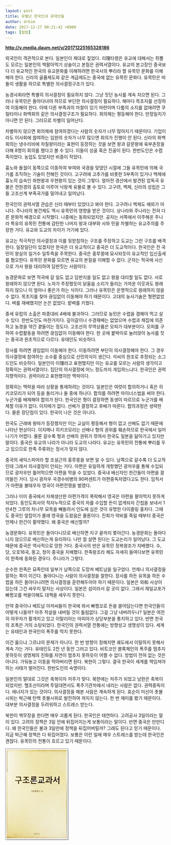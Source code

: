 ```yaml
---
layout: post
title: 유별난 한국인과 유태인들
author: drkim
date: 2017-12-27 00:21:42 +0900
tags: [컬럼]
---
```

  


 **http://v.media.daum.net/v/20171225165328186**

  


외국인이 객관적으로 본다. 일본인이 제대로 짚었다. 리理타령은 유교에 대해서는 쥐뿔도 모르는 일본인의 책팔아먹기 상술이고 본질은 권력서열이다. 유교의 본고장인 중국보다 더 유교적인 한국의 유교문화를 이해하려면 한국사의 뿌리라 할 유목민 문화를 이해해야 한다. 신라의 골품제도와 같은 계급제도는 중국에 없는 유목민 문화다. 유목민은 떠돌이 생활을 하므로 특별한 의사결정구조가 있다.

  


농경사회라면 특별히 의사결정이 필요하지 않다. 그냥 짓던 농사를 계속 지으면 된다. 그러나 유목민은 돌아다녀야 하므로 부단한 의사결정이 필요하다. 해마다 목초지를 선정하여 이동해야 한다. 이때 다른 부족과의 마찰이 있기 마련이며 다툼의 소지를 없애려면 쿠릴타이나 화백회의 같은 의사결정구조가 필요하다. 회의체는 평등해야 한다. 만장일치가 아니면 안 된다. 그러므로 차별이 일어난다.

  


차별하지 않으면 회의체에 참여하겠다는 사람의 숫자가 너무 많아지기 때문이다. 기업이라도 이사회에 참여하는 임원의 숫자가 너무 많으면 회의가 진행이 안 된다. 신라의 화백회의는 냉수리비에 차칠왕이라는 표현이 등장하는 것을 보면 왕과 갈문왕에 육부촌장을 더해 8명이 회의를 했다고 볼 수 있다. 이들이 성골 혹은 진골이 된다. 한반도인은 수렵족이었다. 농업도 있었지만 비중이 작았다. 

  


흉노와 돌궐이 동쪽으로 이동하여 부여와 국경을 맞댔던 시절에 그들 유목민에 의해 국가를 조직하는 기술이 전해진 것이다. 고구려에 고추가를 비롯한 5부족이 있거나 백제에 흉노의 습속인 좌현왕과 우현왕이 있는 것이 그렇다. 얼마전 경산에서 발견된 압독국 유물은 전한경의 출토로 미루어 낙랑계 유물로 볼 수 있다. 고구려, 백제, 신라의 성립은 그들 고조선계 부족국가를 밀어내고 일어났다.

  


한국인의 권력서열 관습은 신라 때부터 있었다고 봐야 한다. 고구려나 백제도 예외가 아니다. 주나라의 봉건제도 역시 유목민의 영향을 받은 것이다. 상나라와 주나라는 전혀 다른 문화적 배경으로 시작했다. 나중에는 동화되었지만. 공자는 서쪽에서 이주해온 주나라 특유의 유목민 전통에 감탄한 나머지 왕과 대부와 사와 민을 차별하는 유교주의를 주장한 거다. 유교와 도교의 차이가 거기에 있다.

  


유교는 적극적인 의사결정과 이를 뒷받침하는 구조를 주장하고 도교는 그런 구조를 배격한다. 일장일단이 있겠지만 한국은 더 유교적이고 중국은 더 도교적이다. 한국인은 전 국민이 왕실의 일거수 일투족을 주목한다. 중국은 홍루몽에 묘사되듯이 유교적인 입신출세를 혐오한다. 유목민 문화를 모르면 유교의 본질을 이해할 수 없다. 군자는 적국에 사신으로 가서 왕을 대리하여 담판짓는 사람이다.

  


농경문화로 보면 적국에 갈 일도 없고 담판지을 일도 없고 왕을 대리할 일도 없다. 서로 왕래하지 않으면 된다. 노자가 주장했듯이 닭울음 소리가 들리는 가까운 이웃과도 왕래하지 않으니 이 얼마나 좋은가 하는 식이다. 그러나 유목민은 운명적으로 왕래하지 않을 수 없다. 목초지를 찾아 끊임없이 이동해야 하기 때문이다. 고대의 농사기술은 형편없었다. 벼를 재배했지만 논은 없었다. 밭벼를 키웠다.

  


중세 유럽의 소출은 파종대비 4배에 불과하다. 그러므로 농민은 수렵을 겸해야 먹고 살 수 있다. 한반도인도 마찬가지다. 깊이갈이나 수경재배는 없었으며 수렵과 채집에 의존하고 농경을 약간 곁들이는 정도다. 고조선의 무역상품은 모피가 대부분이다. 모피를 구하여 수렵활동을 하려면 끊임없이 이동해야 한다. 한 곳에 붙박이로 눌러앉아 농사를 짓는 중국과 원초적으로 다르다. 유태인도 비슷하다.

  


장사를 하려면 끊임없이 이동해야 한다. 이동하려면 부단히 의사결정해야 한다. 그 경우 의사결정에 참여하는 소수를 중심으로 선민의식이 생긴다. 석씨의 원조로 추정되는 소그드인도 비슷하다. 일본인이 이理라고 표현했지만 이는 유교를 모르는 사람의 생각이고 정확히는 권력서열이다. 집단의 의사결정에 어느 정도까지 개입하느냐다. 한국인은 권력지향적이다. 권력이라고 표현했지만 맥락이다.

  


정확히는 맥락을 따라 상황을 통제하려는 것이다. 일본인은 여럿이 합의하거나 혹은 히키코모리가 되어 등을 돌리거나 둘 중에 하나다. 합의를 하려면 마이너스법을 써야 한다. 누군가를 배제해야 합의가 된다. 한국인은 형이 결정하면 동생이 따르므로 누군가를 배제할 이유가 없다. 이지메가 없다. 선배가 결정하고 후배가 따른다. 합의과정은 생략한다. 물론 장단점이 있다. 한국이 나은 것은 아니다.

  


한국도 근래에 왕따가 등장했지만 이는 교실이 평등해서 형이 없고 선배도 없기 때문에 나타난 현상이다. 이지메나 히키코모리는 선배나 형의 권위를 훼손하므로 한국에서 일어나기가 어렵다. 물론 갈수록 형과 선배의 권위가 깎여서 한국도 일본을 닮아가고 있지만 말이다. 중국은 유교의 나라가 아니라 도교의 나라다. 유교는 유목민의 전통에 뿌리를 두고 있으므로 한족 주류와는 정서가 맞지 않다.

  


중국의 셰익스피어라 할 조설근의 홍루몽을 보면 알 수 있다. 남쪽으로 갈수록 더 도교적인데 그래서 의사결정이 안되는 거다. 아편은 유일하게 개항했던 광저우를 통해 수입되므로 광저우만 틀어막으면 아편을 막을 수 있었다. 중국내 배신자인 한간들이 아편을 끌어들인 거다. 당시 광저우 국경수비병의 90퍼센트가 아편중독자였다고도 한다. 임칙서가 아편을 불태우자 영국이 아편전쟁을 벌였다.

  


그러나 이미 중국에서 자체생산한 아편가격이 폭락해서 영국은 아편을 팔아먹지 못하게 되었다. 동인도회사의 적자누적으로 중국의 차를 수입할 돈이 없게되자 간첩을 보내서 1만4천 그루의 차나무 묘목을 빼돌려서 인도에 심은 것이 유명한 다이즐링 홍차다. 그때도 중국인 앞잡이가 몰래 영국을 도왔음은 물론이다. 진회가 악비를 죽일 때부터 중국은 언제나 한간이 활약했다. 왜 중국은 배신할까?

  


농경문화다. 유목민은 돌아다니므로 배신하면 지구 끝까지 쫓아간다. 농경문화는 돌아다니지 않으므로 배신하는게 유리하다. 나만 잘 살면 된다는 도교논리가 일어났다. 그 도교 때문에 중국은 역사적으로 망한 거다. 중국사의 반은 유목민 정복왕조가 지배했다. 수, 당, 오호16국, 몽고, 청이 중국을 지배했다. 한족왕조라 해도 자세히 들여다보면 유목민이 한족에 동화된 경우다. 주나라가 그렇다. 

  


순수한 한족은 묘족인데 일부가 남쪽으로 도망쳐 베트남을 일구었다. 언제나 의사결정을 잘하는 쪽이 이긴다. 돌아다니는 사람이 의사결정을 잘한다. 장사를 하든 유목을 하든 수렵을 하든 돌아다니려면 의사결정을 훈련해두어야 하기 때문이다. 일본은 와和 사상이 있는데 그건 싸우지 말자는 사상이다. 일본은 섬이라서 갈 곳이 없다. 그래서 재일교포가 빠찡꼬를 싹쓸이해도 대책을 세우지 못한다.

  


만약 중국이나 베트남 아저씨들이 한국에 와서 빠찡꼬로 돈을 쓸어담는다면 한국인들이 어떻게 나올까? 아주 작살을 내버릴 것이 틀림없다. 그걸 그냥 내버려두나? 일본은 여전히 야꾸자가 활개치고 있고 이탈리아는 마피아가 상당부분을 통치하고 있다. 반면 한국의 조폭은 거의 소탕되었다. 한국인의 권력서열 전통에는 방향성고 생명성이 있다. 세계는 유태인과 한국인의 폭주를 막지 못한다.

  


이건 옳으냐 그르냐의 문제가 아니다. 한 번 방향이 정해지면 궤도에서 이탈하지 못해서 계속 가는 거다. 유태인도 2천 년 동안 그러고 있다. 비트코인 블록체인의 폭주를 멈추지 못하듯이 생명체의 진화를 자연이 멈추지 못하듯이 어쩔 수 없다. 방법이 전혀 없는 것은 아니다. 가둬놓고 이동을 막아버리면 된다. 북한이 그렇다. 결국 한국이 세계를 책임져야 하는 사태가 벌어진다. 한반도인의 숙명이다.

  


일본인의 말대로 그것은 축복이자 저주가 맞다. 북한에는 저주가 되었고 남한은 축복이 되었지만. 헬조선이라며 투덜대면서도 폭주기관차에서 내리는 사람은 없다. 권력중독이다. 에너지가 있는 것이다. 의사결정을 해본 사람은 계속하게 된다. 효순이 미선이 촛불시위는 박근혜 탄핵 촛불시위로 발전하여 꺼지지 않는다. 한 번 재미를 봤기 때문이다. 대부분 의사결정을 두려워하고 스트레스 받는다.

  


북한이 핵무장을 한다면 매우 괴롭게 된다. 한국인은 태연하다. 고려공사 3일이라는 말이 있다. 고려의 정책은 3일 안에 뒤집어지는게 보통이라는 말이다. 반면 중국은 만만디다. 왜 한국인들은 불과 3일만에 정책을 뒤집어버릴까? 그래도 된다고 믿기 때문이다. 지금 박근혜 정책은 다 뒤집어졌다. 보통은 이런 일에 매우 스트레스를 받는데 한국인은 괜찮다. 유목민의 전통이 흐르고 있기 때문이다. 

  


![](/files/attach/images/198/820/909/00.jpg)